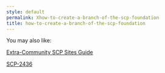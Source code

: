 ```yaml
---
style: default
permalink: Xhow-to-create-a-branch-of-the-scp-foundation
title: how-to-create-a-branch-of-the-scp-foundation
---
```

You may also like:

[Extra-Community SCP Sites Guide](http://scp-wiki.net/extra-community-scp-sites-guide)

[SCP-2436](http://scp-wiki.net/scp-2436)
